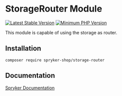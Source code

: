 # StorageRouter Module
[![Latest Stable Version](https://poser.pugx.org/spryker-shop/storage-router/v/stable.svg)](https://packagist.org/packages/spryker-shop/storage-router)
[![Minimum PHP Version](https://img.shields.io/badge/php-%3E%3D%207.3-8892BF.svg)](https://php.net/)

This module is capable of using the storage as router.

## Installation

```
composer require spryker-shop/storage-router
```

## Documentation

[Spryker Documentation](https://academy.spryker.com/developing_with_spryker/module_guide/modules.html)
